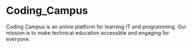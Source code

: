 # Coding_Campus
Coding Campus is an online platform for learning IT and programming. Our mission is to make technical education accessible and engaging for everyone.
